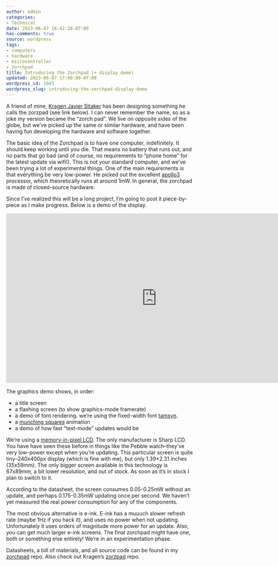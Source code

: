 ```yaml
---
author: admin
categories:
- Technical
date: 2023-06-07 16:42:28-07:00
has-comments: true
source: wordpress
tags:
- computers
- hardware
- microcontroller
- zorchpad
title: Introducing the Zorchpad (+ display demo)
updated: 2023-06-07 17:00:00-07:00
wordpress_id: 1043
wordpress_slug: introducing-the-zorchpad-display-demo
---
```

A friend of mine, [Kragen Javier Sitaker](http://canonical.org/~kragen/) has been designing something he calls the zorzpad (see link below). I can never remember the name, so as a joke my version became the “zorch pad”. We live on opposite sides of the globe, but we’ve picked up the same or similar hardware, and have been having fun developing the hardware and software together.

The basic idea of the Zorchpad is to have one computer, indefinitely. It should keep working until you die. That means no battery that runs out, and no parts that go bad (and of course, no requirements to “phone home” for the latest update via wifi!). This is not your standard computer, and we’ve been trying a lot of experimental things. One of the main requirements is that everything be very low-power. He picked out the excellent [apollo3](https://www.sparkfun.com/categories/tags/apollo3) processor, which theoretically runs at around 1mW. In general, the zorchpad is made of closed-source hardware.

Since I’ve realized this will be a long project, I’m going to post it piece-by-piece as I make progress. Below is a demo of the display.

<iframe allow="accelerometer; autoplay; clipboard-write; encrypted-media; gyroscope; picture-in-picture; web-share" allowfullscreen="" frameborder="0" height="456" src="https://www.youtube.com/embed/CXOpiH0CqLo?feature=oembed" title="Zorchpad Graphics Demo (pre-alpha)" width="810"></iframe>

The graphics demo shows, in order:

-   a title screen
-   a flashing screen (to show graphics-mode framerate)
-   a demo of font rendering. we’re using the fixed-width font [tamsyn](http://www.fial.com/~scott/tamsyn-font/).
-   a [munching squares](https://en.wikipedia.org/wiki/Munching_square) animation
-   a demo of how fast “text-mode” updates would be

We’re using a [memory-in-pixel LCD](https://www.sharpsde.com/products/displays/model/ls027b7dh01/#productview). The only manufacturer is Sharp LCD. You have have seen these before in things like the Pebble watch–they’ve very low-power except when you’re updating. This particular screen is quite tiny–240x400px display (which is fine with me), but only 1.39×2.31 inches (35x59mm). The only bigger screen available in this technology is 67x89mm, a bit lower resolution, and out of stock. As soon as it’s in stock I plan to switch to it.

According to the datasheet, the screen consumes 0.05-0.25mW without an update, and perhaps 0.175-0.35mW updating once per second. We haven’t yet measured the real power consumption for any of the components.

The most obvious alternative is e-ink. E-ink has a muuuch slower refresh rate (maybe 1Hz if you hack it), and uses no power when not updating. Unfortunately it uses orders of magnitude more power for an update. Also, you can get much larger e-ink screens. The final zorchpad might have one, both or something else entirely! We’re in an experimentation phase.

Datasheets, a bill of materials, and all source code can be found in my [zorchpad](https://github.com/za3k/zorchpad) repo. Also check out Kragen’s [zorzpad](http://canonical.org/~kragen/sw/zorzpad/) repo.
